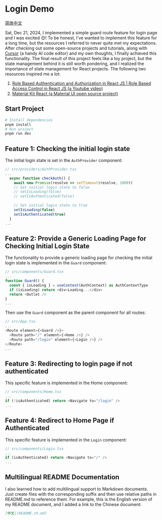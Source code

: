 # Login Demo
[简体中文](README.zh.md)

Sat, Dec 21, 2024, I implemented a simple guard route feature for login page and I was excited 😊! To be honest, I've wanted to implement this feature for a long time, but the resources I referred to never quite met my expectations. After checking out some open-source projects and tutorials, along with [Cursor](https://www.cursor.com/) (a handy AI code editor) and my own thoughts, I finally achieved this functionality. The final result of this project feels like a toy project, but the state management behind it is still worth pondering, and I realized the importance of state management for React projects. The following two resources inspired me a lot:
1. [Role Based Authentication and Authorization in React JS | Role Based Access Control in React JS (a Youtube video)](https://www.youtube.com/watch?v=Q5_3_3_3_3)
2. [Material Kit React (a Material UI open source project)](https://github.com/devias-io/material-kit-react)

## Start Project
```bash
# Install dependencies
pnpm install
# Run project
pnpm run dev
```

## Feature 1: Checking the initial login state
The initial login state is set in the `AuthProvider` component:
```typescript
// src/providers/AuthProvider.tsx
...
  async function checkAuth() {
    await new Promise(resolve => setTimeout(resolve, 1000))
    // Set initial login state to false
    // setIsLoading(false)
    // setIsAuthenticated(false)
    
    // Set initial login state to true
    setIsLoading(false)
    setIsAuthenticated(true)
  }
...
```

## Feature 2: Provide a Generic Loading Page for Checking Initial Login State
The functionality to provide a generic loading page for checking the initial login state is implemented in the `Guard` component:
```typescript
// src/components/Guard.tsx
...
function Guard() {
  const { isLoading } = useContext(AuthContext) as AuthContextType
  if (isLoading) return <div>Loading...</div>
  return <Outlet />
}
...
```
Then use the `Guard` component as the parent component for all routes:
```typescript
// src/App.tsx
...
<Route element={<Guard />}>
  <Route path="/" element={<Home />} />
  <Route path="/login" element={<Login />} />
</Route>
...
```

## Feature 3: Redirecting to login page if not authenticated
This specific feature is implemented in the Home component:
```typescript
// src/components/Home.tsx
...
if (!isAuthenticated) return <Navigate to="/login" />
...
```
## Feature 4: Redirect to Home Page if Authenticated
This specific feature is implemented in the `Login` component:
```typescript
// src/components/Login.tsx
...
if (isAuthenticated) return <Navigate to="/" />
...
```

## Multilingual README Documentation
I also learned how to add multilingual support to Markdown documents. Just create files with the corresponding suffix and then use relative paths in README.md to reference them. For example, this is the English version of my README document, and I added a link to the Chinese document:
```markdown
[中文](README.zh.md)
```
